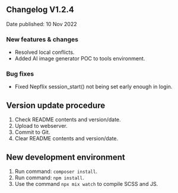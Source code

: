 ## Changelog V1.2.4 ##
Date published: 10 Nov 2022

### New features & changes ###
- Resolved local conflicts.
- Added AI image generator POC to tools environment.

### Bug fixes ###
- Fixed Nepflix session_start() not being set early enough in login.

## Version update procedure ##
1. Check README contents and version/date.
2. Upload to webserver.
3. Commit to Git.
4. Clear README contents and version/date.

## New development environment ##
1. Run command: ```composer install```.
2. Run command: ```npm install```.
3. Use the command ```npx mix watch``` to compile SCSS and JS.
